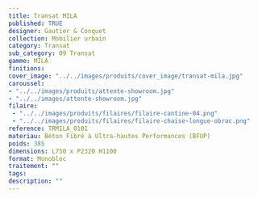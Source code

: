 ```yaml
---
title: Transat MILA 
published: TRUE
designer: Gautier & Conquet
collection: Mobilier urbain
category: Transat
sub_category: 09 Transat
gamme: MILA 
finitions: 
cover_image: "../../images/produits/cover_image/transat-mila.jpg"
caroussel: 
- "../../images/produits/attente-showroom.jpg"
- "../../images/attente-showroom.jpg"
filaire: 
 - "../../images/produits/filaires/filaire-cantine-04.png"
 - "../../images/produits/filaires/filaire-chaise-longue-obrac.png"
reference: TRMILA_0101
materiau: Béton Fibré à Ultra-hautes Performances (BFUP)
poids: 385
dimensions: L750 x P2320 H1100
format: Monobloc
traitement: ""
tags: 
description: ""
---
```

